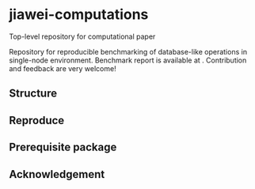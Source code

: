 # jiawei-computations
Top-level repository for computational paper

Repository for reproducible benchmarking of database-like operations in single-node environment.
Benchmark report is available at .
Contribution and feedback are very welcome!

## Structure

## Reproduce

## Prerequisite package 

## Acknowledgement 
